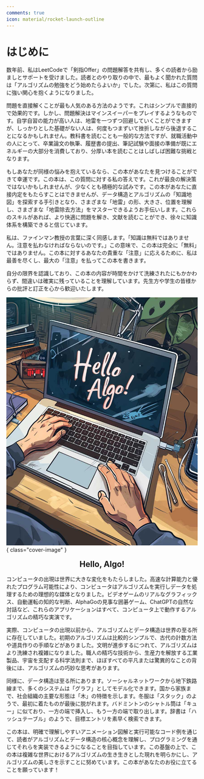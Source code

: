 ```yaml
---
comments: true
icon: material/rocket-launch-outline
---
```


# はじめに

数年前、私はLeetCodeで「剣指Offer」の問題解答を共有し、多くの読者から励ましとサポートを受けました。読者とのやり取りの中で、最もよく聞かれた質問は「アルゴリズムの勉強をどう始めたらよいか」でした。次第に、私はこの質問に強い関心を抱くようになりました。

問題を直接解くことが最も人気のある方法のようです。これはシンプルで直接的で効果的です。しかし、問題解決はマインスイーパーをプレイするようなものです。自学自習の能力が高い人は、地雷を一つずつ回避していくことができますが、しっかりとした基礎がない人は、何度もつまずいて挫折しながら後退することになるかもしれません。教科書を読むことも一般的な方法ですが、就職活動中の人にとって、卒業論文の執筆、履歴書の提出、筆記試験や面接の準備が既にエネルギーの大部分を消費しており、分厚い本を読むことはしばしば困難な挑戦となります。

もしあなたが同様の悩みを抱えているなら、この本があなたを見つけることができて幸運です。この本は、この質問に対する私の答えです。これが最良の解決策ではないかもしれませんが、少なくとも積極的な試みです。この本があなたに直接内定をもたらすことはできませんが、データ構造とアルゴリズムの「知識地図」を探索する手引きとなり、さまざまな「地雷」の形、大きさ、位置を理解し、さまざまな「地雷除去方法」をマスターできるようお手伝いします。これらのスキルがあれば、より快適に問題を解き、文献を読むことができ、徐々に知識体系を構築できると信じています。

私は、ファインマン教授の言葉に深く同感します。「知識は無料ではありません。注意を払わなければならないのです。」この意味で、この本は完全に「無料」ではありません。この本に対するあなたの貴重な「注意」に応えるために、私は最善を尽くし、最大の「注意」を払ってこの本を書きます。

自分の限界を認識しており、この本の内容が時間をかけて洗練されたにもかかわらず、間違いは確実に残っていることを理解しています。先生方や学生の皆様からの批評と訂正を心から歓迎いたします。

![Hello Algo](../assets/covers/chapter_hello_algo.jpg){ class="cover-image" }

<div style="text-align: center;">
    <h2 style="margin-top: 0.8em; margin-bottom: 0.8em;">Hello, Algo!</h2>
</div>

コンピュータの出現は世界に大きな変化をもたらしました。高速な計算能力と優れたプログラム可能性により、コンピュータはアルゴリズムを実行しデータを処理するための理想的な媒体となりました。ビデオゲームのリアルなグラフィックス、自動運転の知的な判断、AlphaGoの見事な囲碁ゲーム、ChatGPTの自然な対話など、これらのアプリケーションはすべて、コンピュータ上で動作するアルゴリズムの精巧な実演です。

実際、コンピュータの出現以前から、アルゴリズムとデータ構造は世界の至る所に存在していました。初期のアルゴリズムは比較的シンプルで、古代の計数方法や道具作りの手順などがありました。文明が進歩するにつれて、アルゴリズムはより洗練され複雑になりました。職人の精巧な技術から、生産力を解放する工業製品、宇宙を支配する科学法則まで、ほぼすべての平凡または驚異的なことの背後には、アルゴリズムの巧妙な思考があります。

同様に、データ構造は至る所にあります。ソーシャルネットワークから地下鉄路線まで、多くのシステムは「グラフ」としてモデル化できます。国から家族まで、社会組織の主要な形態は「木」の特徴を示します。冬服は「スタック」のようで、最初に着たものが最後に脱がれます。バドミントンのシャトル筒は「キュー」に似ており、一方の端で挿入し、もう一方の端で取り出します。辞書は「ハッシュテーブル」のようで、目標エントリを素早く検索できます。

この本は、明確で理解しやすいアニメーション図解と実行可能なコード例を通じて、読者がアルゴリズムとデータ構造の核心概念を理解し、プログラミングを通じてそれらを実装できるようになることを目指しています。この基盤の上で、この本は複雑な世界におけるアルゴリズムの生き生きとした現れを明らかにし、アルゴリズムの美しさを示すことに努めています。この本があなたのお役に立てることを願っています！